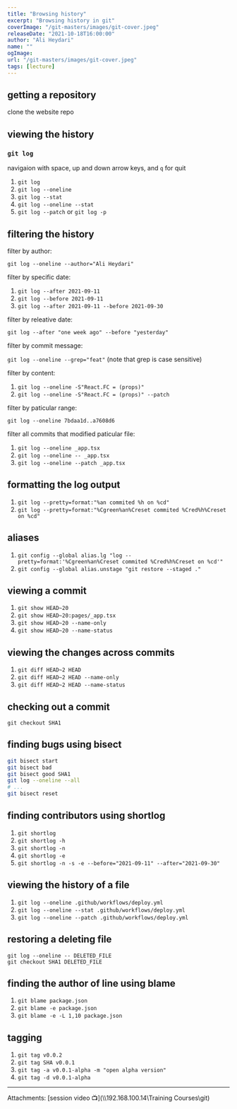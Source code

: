 ```yaml
---
title: "Browsing history"
excerpt: "Browsing history in git"
coverImage: "/git-masters/images/git-cover.jpeg"
releaseDate: "2021-10-18T16:00:00"
author: "Ali Heydari"
name: ""
ogImage:
url: "/git-masters/images/git-cover.jpeg"
tags: [lecture]
---
```


## getting a repository

clone the website repo

## viewing the history

### `git log`

navigaion with space, up and down arrow keys, and `q` for quit

1. `git log`
2. `git log --oneline`
3. `git log --stat`
4. `git log --oneline --stat`
5. `git log --patch` or `git log -p`

## filtering the history

filter by author:

`git log --oneline --author="Ali Heydari"`

filter by specific date:

1. `git log --after 2021-09-11`
2. `git log --before 2021-09-11`
3. `git log --after 2021-09-11 --before 2021-09-30`

filter by releative date:

`git log --after "one week ago" --before "yesterday"`

filter by commit message:

`git log --oneline --grep="feat"` (note that grep is case sensitive)

filter by content:

1. `git log --oneline -S"React.FC = (props)"`
2. `git log --oneline -S"React.FC = (props)" --patch`

filter by paticular range:

`git log --oneline 7bdaa1d..a7608d6`

filter all commits that modified paticular file:

1. `git log --oneline _app.tsx`
2. `git log --oneline -- _app.tsx`
3. `git log --oneline --patch _app.tsx`

## formatting the log output

1. `git log --pretty=format:"%an commited %h on %cd"`
2. `git log --pretty=format:"%Cgreen%an%Creset commited %Cred%h%Creset on %cd"`

## aliases

1. `git config --global alias.lg "log --pretty=format:'%Cgreen%an%Creset commited %Cred%h%Creset on %cd'"`
2. `git config --global alias.unstage "git restore --staged ."`

## viewing a commit

1. `git show HEAD~20`
2. `git show HEAD~20:pages/_app.tsx`
3. `git show HEAD~20 --name-only`
4. `git show HEAD~20 --name-status`

## viewing the changes across commits

1. `git diff HEAD~2 HEAD`
2. `git diff HEAD~2 HEAD --name-only`
3. `git diff HEAD~2 HEAD --name-status`

## checking out a commit

`git checkout SHA1`

## finding bugs using bisect

```bash
git bisect start
git bisect bad
git bisect good SHA1
git log --oneline --all
# ...
git bisect reset
```

## finding contributors using shortlog

1. `git shortlog`
2. `git shortlog -h`
3. `git shortlog -n`
4. `git shortlog -e`
5. `git shortlog -n -s -e --before="2021-09-11" --after="2021-09-30"`

## viewing the history of a file

1. `git log --oneline .github/workflows/deploy.yml`
2. `git log --oneline --stat .github/workflows/deploy.yml`
3. `git log --oneline --patch .github/workflows/deploy.yml`

## restoring a deleting file

```
git log --oneline -- DELETED_FILE
git checkout SHA1 DELETED_FILE
```

## finding the author of line using blame

1. `git blame package.json`
2. `git blame -e package.json`
3. `git blame -e -L 1,10 package.json`

## tagging

1. `git tag v0.0.2`
2. `git tag SHA v0.0.1`
3. `git tag -a v0.0.1-alpha -m "open alpha version"`
4. `git tag -d v0.0.1-alpha`

---

Attachments:
[session video 📺](\\\\192.168.100.14\Training Courses\git)
